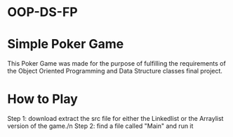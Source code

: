 # OOP-DS-FP
<h1>Simple Poker Game</h1>
<p>
  This Poker Game was made for the purpose of fulfilling the requirements of the Object Oriented Programming and Data Structure classes final project. 
</p>

<h1> How to Play </h1>
<p>
  Step 1: download extract the src file for either the Linkedlist or the Arraylist version of the game./n
  Step 2: find a file called "Main" and run it 
</p>
